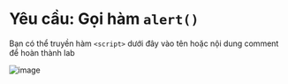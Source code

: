# Yêu cầu: Gọi hàm `alert()`

Bạn có thể truyền hàm `<script>` dưới đây vào tên hoặc nội dung comment để hoàn thành lab

![image](https://user-images.githubusercontent.com/72268643/150626433-3def5447-be11-4be2-8397-8ab550e68fef.png)
